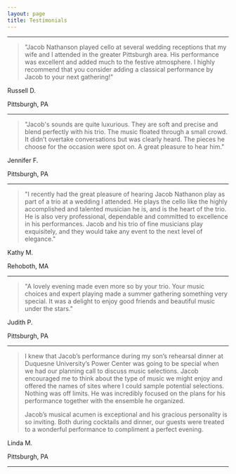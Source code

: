 ```yaml
---
layout: page
title: Testimonials
---
```


___

> "Jacob Nathanson played cello at several wedding receptions that my wife and I attended in the greater Pittsburgh area. His performance was excellent and added much to the festive atmosphere. I highly recommend that you consider adding a classical performance by Jacob to your next gathering!"

Russell D.

Pittsburgh, PA 

___

> "Jacob's sounds are quite luxurious. They are soft and precise and blend perfectly with his trio. The music floated through a small crowd. It didn’t overtake conversations but was clearly heard. The pieces he choose for the occasion were spot on. A great pleasure to hear him."

Jennifer F.

Pittsburgh, PA

___

> "I recently had the great pleasure of hearing Jacob Nathanon play as part of a trio at a wedding I attended. He plays the cello like the highly accomplished and talented musician he is, and is the heart of the trio. He is also very professional, dependable and committed to excellence in his performances. Jacob and his trio of fine musicians play exquisitely, and they would take any event to the next level of elegance."

Kathy M.

Rehoboth, MA

___

> "A lovely evening made even more so by your trio. Your music choices and expert playing made a summer gathering something very special. It was a delight to enjoy good friends and beautiful music under the stars."

Judith P.

Pittsburgh, PA

___

> I knew that Jacob’s performance during my son’s rehearsal dinner at Duquesne University’s Power Center was going to be special when we had our planning call to discuss music selections.  Jacob encouraged me to think about the type of music we might enjoy and offered the names of sites where I could sample potential selections. Nothing was off limits. He was incredibly focused on the plans for his performance together with the ensemble he organized.
> 
> Jacob’s musical acumen is exceptional and his gracious personality is so inviting. Both during cocktails and dinner, our guests were treated to a wonderful performance to compliment a perfect evening.

Linda M.

Pittsburgh, PA

___
